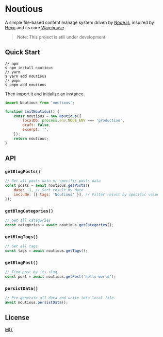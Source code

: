# Noutious

A simple file-based content manage system driven by [Node.js](https://nodejs.org), inspired by [Hexo](https://hexo.io) and its core [Warehouse](https://github.com/hexojs/warehouse).

> Note: This project is still under development.

## Quick Start

```
// npm
$ npm install noutious
// yarn
$ yarn add noutious
// pnpm
$ pnpm add noutious
```

Then import it and initialize an instance.

```js
import Noutious from 'noutious';

function initNoutious() {
	const noutious = new Noutious({
		localDb: process.env.NODE_ENV === 'production',
		draft: false,
		excerpt: '',
	});
	return noutious;
}
```

## API

### `getBlogPosts()`

```js
// Get all posts data or specific posts data
const posts = await noutious.getPosts({
	date: -1, // Sort result by date
	include: [{ tags: 'Noutious' }], // Filter result by specific value
});
```

### `getBlogCategories()`

```js
// Get all categories
const categories = await noutious.getCategories();
```

### `getBlogTags()`

```js
// Get all tags
const tags = await noutious.getTags();
```

### `getBlogPost()`

```js
// Find post by its slug
const post = await noutious.getPost('hello-world');
```

### `persistData()`

```js
// Pre-generate all data and write into local file.
await noutious.persistData();
```

## License

[MIT](https://github.com/s-complex/noutious/blob/main/LICENSE)
